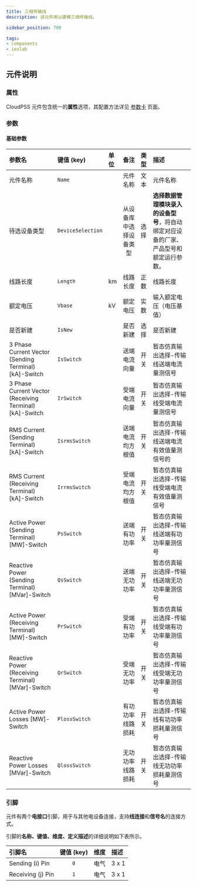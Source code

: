 ```yaml
---
title: 三相传输线
description: 该元件用以建模三相传输线。

sidebar_position: 700

tags: 
- components
- ieslab
---
```


<!-- ## 元件定义

该元件指三相传输线的设备设施，配网系统三相传输线路按结构可分为**架空线路和电缆线路**两大类别，在配网系统中主要起传输电能的作用。元件类型可选交流或直流。

**三相传输线的Π型等值模型：**

![三相传输线 =x200](./IES-GD-2Line-1.png)
$$
Z = ({r_{1} }^{*} + j{x_{1} }^{*})l
$$
$$
\frac{Y}{2} = \frac{jB^{*} }{2} = \frac{jb^{*}l}{2}
$$
式中：Z为阻抗，Y为导纳，${r_{1} }^{*}$为单位长度线路电阻，${x_{1} }^{*}$为单位长度线路电抗；$B^*$为单位长度接地电纳。


![三相传输线 =x200](./IES-GD-2Line.png ) -->

## 元件说明

### 属性

CloudPSS 元件包含统一的**属性**选项，其配置方法详见 [参数卡](docs/documents/software/10-xstudio/20-simstudio/40-workbench/20-function-zone/30-design-tab/30-param-panel/index.md) 页面。


### 参数

<!-- #### 设备参数

| 参数名 | 键值 (key) | 单位 | 备注 | 类型 | 描述 |
| :--- | :--- | :--- | :--: | :--- | :--- |
| 生产厂商 | `manufacturer` |  | 生产厂商 | 文本 | 生产厂商 |
| 设备型号 | `equipType` |  | 设备型号 | 文本 | 设备型号 |
| 单位长度电阻 | `resistanceOfUnitLength` | Ω/km | 单位长度电阻 | 实数 | 单位长度电阻 |
| 单位长度电抗 | `reactanceOfUnitLength` | Ω/km | 单位长度电抗 | 实数 | 单位长度电抗 |
| 单位长度容抗 | `chargingBofUnitLength` | MΩ*km | 单位长度容抗 | 实数 | 单位长度容抗 | -->

#### 基础参数

| 参数名 | 键值 (key) | 单位 | 备注 | 类型 | 描述 |
| :--- | :--- | :--- | :--: | :--- | :--- |
| 元件名称 | `Name` |  | 元件名称 | 文本 | 元件名称 |
| 待选设备类型 | `DeviceSelection` |  | 从设备库中选择设备类型 | 选择 | **选择数据管理模块录入的设备型号**，将自动绑定对应设备的厂家、产品型号和额定运行参数。|
| 线路长度 | `Length` | km | 线路长度 | 正数 | 线路长度 |
| 额定电压 | `Vbase` | kV | 额定电压 | 实数 | 输入额定电压（电压基值） |
| 是否新建 | `IsNew` |  | 是否新建 | 选择 | 是否新建 |
| 3 Phase Current Vector (Sending Terminal) [kA]-Switch | `IsSwitch` |  | 送端电流向量 | 开关 | 暂态仿真输出选择-传输线送端电流量测信号 |
| 3 Phase Current Vector (Receiving Terminal) [kA]-Switch | `IrSwitch` |  | 受端电流向量 | 开关 | 暂态仿真输出选择-传输线受端电流量测信号 |
| RMS Current (Sending Terminal) [kA]-Switch | `IsrmsSwitch` |  | 送端电流均方根值 | 开关 | 暂态仿真输出选择-传输线送端电流有效值量测信号的 |
| RMS Current (Receiving Terminal) [kA]-Switch | `IrrmsSwitch` |  | 受端电流均方根值 | 开关 | 暂态仿真输出选择-传输线受端电流有效值量测信号 |
| Active Power (Sending Terminal) [MW]-Switch | `PsSwitch` |  | 送端有功功率 | 开关 | 暂态仿真输出选择-传输线送端有功功率量测信号 |
| Reactive Power (Sending Terminal) [MVar]-Switch | `QsSwitch` |  | 送端无功功率 | 开关 | 暂态仿真输出选择-传输线送端无功功率量测信号 |
| Active Power (Receiving Terminal) [MW]-Switch | `PrSwitch` |  | 受端有功功率 | 开关 | 暂态仿真输出选择-传输线受端有功功率量测信号 |
| Reactive Power (Receiving Terminal) [MVar]-Switch | `QrSwitch` |  | 受端无功功率 | 开关 | 暂态仿真输出选择-传输线受端无功功率量测信号 |
| Active Power Losses [MW]-Switch | `PlossSwitch` |  | 有功功率线路损耗 | 开关 | 暂态仿真输出选择-传输线有功功率损耗量测信号 |
| Reactive Power Losses [MVar]-Switch | `QlossSwitch` |  | 无功功率线路损耗 | 开关 | 暂态仿真输出选择-传输线无功功率损耗量测信号 |

### 引脚

元件有两个**电接口**引脚，用于与其他电设备连接，支持**线连接**和**信号名**的连接方式。

引脚的**名称、键值、维度、定义描述**的详细说明如下表所示。

| 引脚名 | 键值 (key)  | 维度 | 描述 |
| :--- | :--: | :--- | :--- |
| Sending \(i\) Pin | `0` | 电气 | 3 x 1 | 送端连接端口 |
| Receiving \(j\) Pin | `1` | 电气 | 3 x 1 | 受端连接端口 |

<!-- ## 常见问题

是否区分架空线与地埋电缆？
:   不区分，IESLab 平台的设备主要关注**能量流的变化和转换**过程，主要建立能量转换的**通用简化模型**。暂未按照其子特征建立详细的子类模型。

是否考虑导线类别（铜芯，铝芯等）、电压等级，截面积，热稳定性，传输容量，载流量等参数？
:   不考虑。

是否有长导线模型？
:   不支持。

元件的交直流元件有什么区别？

:   选择交流时为交流电，选择直流时为直流电
    注意，交流元件和直流元件不能直接相连。

为什么结果中，三相传输线的线损非常大？
:   可能是线路参数设置有误，一般三相传输线损失在 10% 以内。 -->
